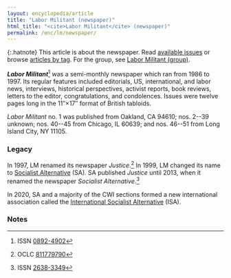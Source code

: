 ```yaml
---
layout: encyclopedia/article
title: "Labor Militant (newspaper)"
html_title: "<cite>Labor Militant</cite> (newspaper)"
permalink: /enc/lm/newspaper/
---
```


{:.hatnote}
This article is about the newspaper.
Read [available issues](/lm/) or browse [articles by tag](/lm/tags/).
For the group, see [Labor Militant (group)](/enc/lm/group/).

<b><cite>Labor Militant</cite></b>[^labor-militant]
was a semi-monthly newspaper which ran from 1986 to 1997.
Its regular features included editorials, US, international, and labor news,
interviews, historical perspectives, activist reports, book reviews,
letters to the editor, congratulations, and condolences.
Issues were twelve pages long in the 11″×17″ format of British tabloids.

<cite>Labor Militant</cite> no. 1 was published from Oakland, CA 94610;
nos. 2--39 unknown; nos. 40--45 from Chicago, IL 60639;
and nos. 46--51 from Long Island City, NY 11105.

### Legacy

In 1997, LM renamed its newspaper <cite>Justice</cite>.[^justice]
In 1999, LM changed its name to
[Socialist Alternative](https://socialistalternative.org) (SA).
SA published <cite>Justice</cite> until 2013, when it renamed the newspaper
<cite>Socialist Alternative</cite>.[^socialist-alternative]

In 2020, SA and a majority of the <abbr>CWI</abbr> sections formed a new international association called the [International Socialist Alternative](https://internationalsocialist.net/)
(<abbr>ISA</abbr>).

### Notes

[^labor-militant]: <abbr>ISSN</abbr> <a rel="external" href="https://www.worldcat.org/title/labor-militant/oclc/15266902">0892-4902</a>
[^justice]: <abbr>OCLC</abbr> <a rel="external" href="https://www.worldcat.org/title/justice/oclc/811779790">811779790</a>
[^socialist-alternative]: <abbr>ISSN</abbr> <a rel="external" href="https://www.worldcat.org/title/socialist-alternative/oclc/905231108">2638-3349</a>